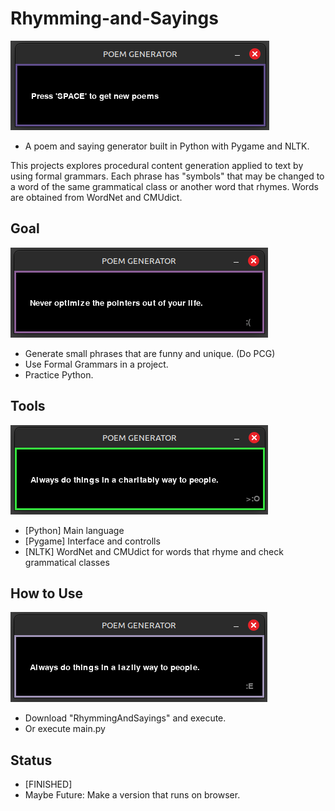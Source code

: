# Rhymming-and-Sayings
![Loading screen.](images/image01.png)
- A poem and saying generator built in Python with Pygame and NLTK.

This projects explores procedural content generation applied to text by using formal grammars.
Each phrase has "symbols" that may be changed to a word of the same grammatical class or another word that rhymes. Words are obtained from WordNet and CMUdict.

## Goal
![A poem](images/image05.png)
- Generate small phrases that are funny and unique. (Do PCG)
- Use Formal Grammars in a project.
- Practice Python.

## Tools
![A poem](images/image03.png)
- [Python] Main language
- [Pygame] Interface and controlls
- [NLTK] WordNet and CMUdict for words that rhyme and check grammatical classes

## How to Use
![A poem](images/image04.png)
- Download "RhymmingAndSayings" and execute.
- Or execute main.py

## Status
- [FINISHED] 
- Maybe Future: Make a version that runs on browser.

